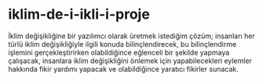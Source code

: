 # iklim-de-i-ikli-i-proje


İklim değişikliğine bir yazılımcı olarak üretmek istediğim çözüm; insanları her türlü iklim değişikliğiyle ilgili konuda 
bilinçlendirecek, bu bilinçlendirme işlemini gerçekleştirirken olabildiğince eğlenceli bir şekilde yapmaya çalışacak, insanlara iklim değişikliğini önlemek için yapabilecekleri eylemler hakkında fikir yardımı yapacak ve olabildiğince yaratıcı fikirler sunacak. 
